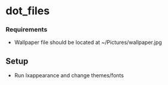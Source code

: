 # dot_files

### Requirements

* Wallpaper file should be located at ~/Pictures/wallpaper.jpg

## Setup

* Run lxappearance and change themes/fonts
